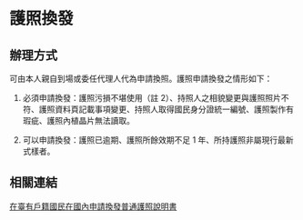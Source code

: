 # 護照換發

## 辦理方式

可由本人親自到場或委任代理人代為申請換照。護照申請換發之情形如下：

1. 必須申請換發：護照污損不堪使用（註 2）、持照人之相貌變更與護照照片不符、護照資料頁記載事項變更、持照人取得國民身分證統一編號、護照製作有瑕疵、護照內植晶片無法讀取。

2. 可以申請換發：護照已逾期、護照所餘效期不足 1 年、所持護照非屬現行最新式樣者。

## 相關連結

[在臺有戶籍國民在國內申請換發普通護照說明書](https://www.boca.gov.tw/cp-300-7141-f30e2-1.html)
